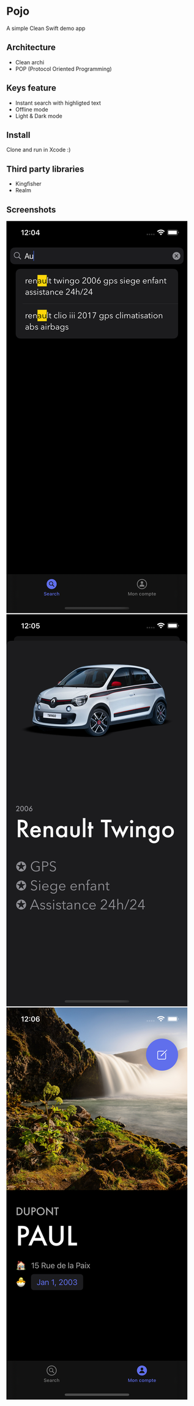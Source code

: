 # Pojo
A simple Clean Swift demo app

## Architecture
- Clean archi
- POP (Protocol Oriented Programming)

## Keys feature
- Instant search with highligted text
- Offline mode
- Light & Dark mode
  

## Install

Clone and run in Xcode :)

## Third party libraries
- Kingfisher
- Realm

## Screenshots
![image](https://raw.githubusercontent.com/kocoai/Pojo/main/Screenshot/1.png)
![image](https://raw.githubusercontent.com/kocoai/Pojo/main/Screenshot/2.png)
![image](https://raw.githubusercontent.com/kocoai/Pojo/main/Screenshot/3.png)
